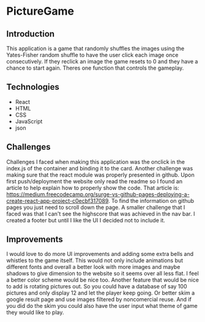 # PictureGame

## Introduction
This application is a game that randomly shuffles the images using the Yates-Fisher random shuffle to have the user click each image once consecutively. If they reclick an image the game resets to 0 and they have a chance to start again. Theres one function that controls the gameplay. 

## Technologies
 * React
 * HTML 
 * CSS
 * JavaScript
 * json

## Challenges
Challenges I faced when making this application was the onclick in the index.js of the container and binding it to the card. Another challenge was making sure that the react module was properly presented in github. Upon first push/deployment the website only read the readme so I found an article to help explain how to properly show the code. That article is: 
https://medium.freecodecamp.org/surge-vs-github-pages-deploying-a-create-react-app-project-c0ecbf317089. 
To find the information on github pages you just need to scroll down the page. A smaller challenge that I faced was that I can't see the highscore that was achieved in the nav bar. I created a footer but until I like the UI I decided not to include it.

## Improvements
I would love to do more UI improvements and adding some extra bells and whistles to the game itself. This would not only include animations but different fonts and overall a better look with more images and maybe shadows to give dimension to the website so it seems over all less flat. I feel a better color scheme would be nice too. Another feature that would be nice to add is rotating pictures out. So you could have a database of say 100 pictures and only display 12 and let the player keep going. Or better skim a google result page and use images filtered by noncomercial reuse. And if you did do the skim you could also have the user input what theme of game they would like to play.
